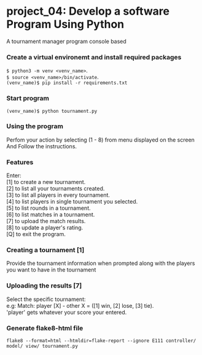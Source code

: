 # project_04: Develop a software Program Using Python
A tournament manager program console based
### Create a virtual environemt and install required packages
`$ python3 -m venv <venv_name>`.     
`$ source <venv_name>/bin/activate`.    
`(venv_name)$ pip install -r requirements.txt`
### Start program
`(venv_name)$ python tournament.py`

### Using the program
Perfom your action by selecting (1 - 8) from menu displayed on the screen
And Follow the instructions.
### Features
Enter:  
[1] to create a new tournament.    
[2] to list all your tournaments created.    
[3] to list all players in every tournament.      
[4] to list players in single tournament you selected.      
[5] to list rounds in a tournament.      
[6] to list matches in a tournament.       
[7] to upload the match results.      
[8] to update a player's rating.      
[Q] to exit the program.       

### Creating a tournament [1]
Provide the tournament information when prompted along with the players you want to have in the tournament

### Uploading the results [7]
Select the specific tournament:      
e.g: Match: player [X] - other X = ([1] win, [2] lose, [3] tie).     
'player' gets whatever your score your entered.    

### Generate flake8-html file
`flake8 --format=html --htmldir=flake-report --ignore E111 controller/ model/ view/ tournament.py`
